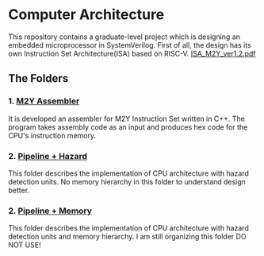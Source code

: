 # Computer Architecture
This repository contains a graduate-level project which is designing an embedded microprocessor in SystemVerilog.
First of all, the design has its own Instruction Set Architecture(ISA) based on RISC-V. [ISA_M2Y_ver1.2.pdf](https://github.com/memreduman/Computer-Architecture/files/13467790/ISA_M2Y_ver1.2.pdf) 

## The Folders
### 1. [M2Y Assembler](https://github.com/memreduman/Computer-Architecture/tree/main/M2Y_Assembler#m2y_assembler)
It is developed an assembler for M2Y Instruction Set written in C++. The program takes assembly code as an input and produces hex code for the CPU's instruction memory.
### 2. [Pipeline + Hazard](https://github.com/memreduman/Computer-Architecture/tree/main/Pipeline_Hazard_NoMemory)
This folder describes the implementation of CPU architecture with hazard detection units. No memory hierarchy in this folder to understand design better.
### 2. [Pipeline + Memory](https://github.com/memreduman/Computer-Architecture/tree/main/Pipeline_Memory)
This folder describes the implementation of CPU architecture with hazard detection units and memory hierarchy.
I am still organizing this folder DO NOT USE!
